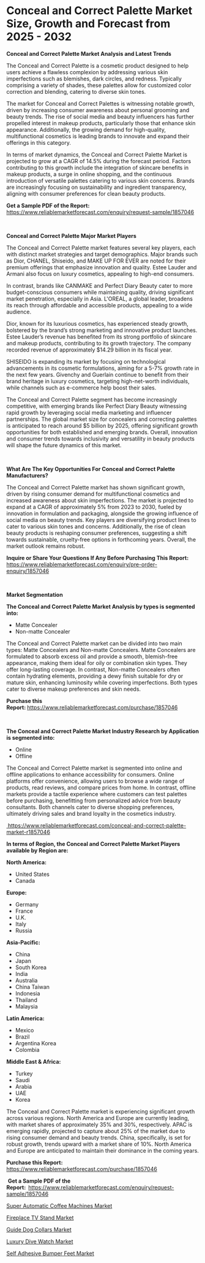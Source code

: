 <p><h1>Conceal and Correct Palette Market Size, Growth and Forecast from 2025 - 2032</h1></p><p><strong>Conceal and Correct Palette Market Analysis and Latest Trends</strong></p>
<p><p>The Conceal and Correct Palette is a cosmetic product designed to help users achieve a flawless complexion by addressing various skin imperfections such as blemishes, dark circles, and redness. Typically comprising a variety of shades, these palettes allow for customized color correction and blending, catering to diverse skin tones. </p><p>The market for Conceal and Correct Palettes is witnessing notable growth, driven by increasing consumer awareness about personal grooming and beauty trends. The rise of social media and beauty influencers has further propelled interest in makeup products, particularly those that enhance skin appearance. Additionally, the growing demand for high-quality, multifunctional cosmetics is leading brands to innovate and expand their offerings in this category. </p><p>In terms of market dynamics, the Conceal and Correct Palette Market is projected to grow at a CAGR of 14.5% during the forecast period. Factors contributing to this growth include the integration of skincare benefits in makeup products, a surge in online shopping, and the continuous introduction of versatile palettes catering to various skin concerns. Brands are increasingly focusing on sustainability and ingredient transparency, aligning with consumer preferences for clean beauty products.</p></p>
<p><strong>Get a Sample PDF of the Report:&nbsp;</strong> <a href="https://www.reliablemarketforecast.com/enquiry/request-sample/1857046?utm_campaign=1998&utm_medium=2&utm_source=Github&utm_content=ia&utm_term=04042025&utm_id=conceal-and-correct-palette">https://www.reliablemarketforecast.com/enquiry/request-sample/1857046</a></p>
<p>&nbsp;</p>
<p><strong>Conceal and Correct Palette Major Market Players</strong></p>
<p><p>The Conceal and Correct Palette market features several key players, each with distinct market strategies and target demographics. Major brands such as Dior, CHANEL, Shiseido, and MAKE UP FOR EVER are noted for their premium offerings that emphasize innovation and quality. Estee Lauder and Armani also focus on luxury cosmetics, appealing to high-end consumers.</p><p>In contrast, brands like CANMAKE and Perfect Diary Beauty cater to more budget-conscious consumers while maintaining quality, driving significant market penetration, especially in Asia. L'OREAL, a global leader, broadens its reach through affordable and accessible products, appealing to a wide audience.</p><p>Dior, known for its luxurious cosmetics, has experienced steady growth, bolstered by the brand’s strong marketing and innovative product launches. Estee Lauder’s revenue has benefited from its strong portfolio of skincare and makeup products, contributing to its growth trajectory. The company recorded revenue of approximately $14.29 billion in its fiscal year.</p><p>SHISEIDO is expanding its market by focusing on technological advancements in its cosmetic formulations, aiming for a 5-7% growth rate in the next few years. Givenchy and Guerlain continue to benefit from their brand heritage in luxury cosmetics, targeting high-net-worth individuals, while channels such as e-commerce help boost their sales.</p><p>The Conceal and Correct Palette segment has become increasingly competitive, with emerging brands like Perfect Diary Beauty witnessing rapid growth by leveraging social media marketing and influencer partnerships. The global market size for concealers and correcting palettes is anticipated to reach around $5 billion by 2025, offering significant growth opportunities for both established and emerging brands. Overall, innovation and consumer trends towards inclusivity and versatility in beauty products will shape the future dynamics of this market.</p></p>
<p>&nbsp;</p>
<p><strong>What Are The Key Opportunities For Conceal and Correct Palette Manufacturers?</strong></p>
<p><p>The Conceal and Correct Palette market has shown significant growth, driven by rising consumer demand for multifunctional cosmetics and increased awareness about skin imperfections. The market is projected to expand at a CAGR of approximately 5% from 2023 to 2030, fueled by innovation in formulation and packaging, alongside the growing influence of social media on beauty trends. Key players are diversifying product lines to cater to various skin tones and concerns. Additionally, the rise of clean beauty products is reshaping consumer preferences, suggesting a shift towards sustainable, cruelty-free options in forthcoming years. Overall, the market outlook remains robust.</p></p>
<p><strong>Inquire or Share Your Questions If Any Before Purchasing This Report:</strong> <a href="https://www.reliablemarketforecast.com/enquiry/pre-order-enquiry/1857046?utm_campaign=1998&utm_medium=2&utm_source=Github&utm_content=ia&utm_term=04042025&utm_id=conceal-and-correct-palette">https://www.reliablemarketforecast.com/enquiry/pre-order-enquiry/1857046</a></p>
<p>&nbsp;</p>
<p><strong>Market Segmentation</strong></p>
<p><strong>The Conceal and Correct Palette Market Analysis by types is segmented into:</strong></p>
<p><ul><li>Matte Concealer</li><li>Non-matte Concealer</li></ul></p>
<p><p>The Conceal and Correct Palette market can be divided into two main types: Matte Concealers and Non-matte Concealers. Matte Concealers are formulated to absorb excess oil and provide a smooth, blemish-free appearance, making them ideal for oily or combination skin types. They offer long-lasting coverage. In contrast, Non-matte Concealers often contain hydrating elements, providing a dewy finish suitable for dry or mature skin, enhancing luminosity while covering imperfections. Both types cater to diverse makeup preferences and skin needs.</p></p>
<p><strong>Purchase this Report:&nbsp;</strong><a href="https://www.reliablemarketforecast.com/purchase/1857046?utm_campaign=1998&utm_medium=2&utm_source=Github&utm_content=ia&utm_term=04042025&utm_id=conceal-and-correct-palette">https://www.reliablemarketforecast.com/purchase/1857046</a></p>
<p>&nbsp;</p>
<p><strong>The Conceal and Correct Palette Market Industry Research by Application is segmented into:</strong></p>
<p><ul><li>Online</li><li>Offline</li></ul></p>
<p><p>The Conceal and Correct Palette market is segmented into online and offline applications to enhance accessibility for consumers. Online platforms offer convenience, allowing users to browse a wide range of products, read reviews, and compare prices from home. In contrast, offline markets provide a tactile experience where customers can test palettes before purchasing, benefitting from personalized advice from beauty consultants. Both channels cater to diverse shopping preferences, ultimately driving sales and brand loyalty in the cosmetics industry.</p></p>
<p><a href="https://www.reliablemarketforecast.com/conceal-and-correct-palette-market-r1857046?utm_campaign=1998&utm_medium=2&utm_source=Github&utm_content=ia&utm_term=04042025&utm_id=conceal-and-correct-palette">&nbsp;https://www.reliablemarketforecast.com/conceal-and-correct-palette-market-r1857046</a></p>
<p><strong>In terms of Region, the Conceal and Correct Palette Market Players available by Region are:</strong></p>
<p>
    <p> <strong> North America: </strong>
        <ul>
            <li>United States</li>
            <li>Canada</li>
        </ul>
        </p> 
    <p> <strong> Europe: </strong>
        <ul>
            <li>Germany</li>
            <li>France</li>
            <li>U.K.</li>
            <li>Italy</li>
            <li>Russia</li>
        </ul>
        </p> 
    <p> <strong> Asia-Pacific: </strong>
        <ul>
            <li>China</li>
            <li>Japan</li>
            <li>South Korea</li>
            <li>India</li>
            <li>Australia</li>
            <li>China Taiwan</li>
            <li>Indonesia</li>
            <li>Thailand</li>
            <li>Malaysia</li>
        </ul>
        </p> 
    <p> <strong> Latin America: </strong>
        <ul>
            <li>Mexico</li>
            <li>Brazil</li>
            <li>Argentina Korea</li>
            <li>Colombia</li>
        </ul>
        </p> 
    <p> <strong> Middle East & Africa: </strong>
        <ul>
            <li>Turkey</li>
            <li>Saudi</li>
            <li>Arabia</li>
            <li>UAE</li>
            <li>Korea</li>
        </ul>
    </p>
    </p>
<p><p>The Conceal and Correct Palette market is experiencing significant growth across various regions. North America and Europe are currently leading, with market shares of approximately 35% and 30%, respectively. APAC is emerging rapidly, projected to capture about 25% of the market due to rising consumer demand and beauty trends. China, specifically, is set for robust growth, trends upward with a market share of 10%. North America and Europe are anticipated to maintain their dominance in the coming years.</p></p>
<p><strong>Purchase this Report: </strong><a href="https://www.reliablemarketforecast.com/purchase/1857046?utm_campaign=1998&utm_medium=2&utm_source=Github&utm_content=ia&utm_term=04042025&utm_id=conceal-and-correct-palette">https://www.reliablemarketforecast.com/purchase/1857046</a></p>
<p>&nbsp;<strong>Get a Sample PDF of the Report:&nbsp;&nbsp;</strong><a href="https://www.reliablemarketforecast.com/enquiry/request-sample/1857046?utm_campaign=1998&utm_medium=2&utm_source=Github&utm_content=ia&utm_term=04042025&utm_id=conceal-and-correct-palette">https://www.reliablemarketforecast.com/enquiry/request-sample/1857046</a></p>
<p><strong></strong></p>
<p><p><a href="https://github.com/omduthkevork/Market-Research-Report-List-1/blob/main/super-automatic-coffee-machines-market.md?utm_campaign=1998&utm_medium=2&utm_source=Github&utm_content=ia&utm_term=04042025&utm_id=conceal-and-correct-palette">Super Automatic Coffee Machines Market</a></p><p><a href="https://github.com/rakowpleetj1/Market-Research-Report-List-1/blob/main/fireplace-tv-stand-market.md?utm_campaign=1998&utm_medium=2&utm_source=Github&utm_content=ia&utm_term=04042025&utm_id=conceal-and-correct-palette">Fireplace TV Stand Market</a></p><p><a href="https://github.com/akramisabtu/Market-Research-Report-List-1/blob/main/guide-dog-collars-market.md?utm_campaign=1998&utm_medium=2&utm_source=Github&utm_content=ia&utm_term=04042025&utm_id=conceal-and-correct-palette">Guide Dog Collars Market</a></p><p><a href="https://github.com/mcveathuane2/Market-Research-Report-List-1/blob/main/luxury-dive-watch-market.md?utm_campaign=1998&utm_medium=2&utm_source=Github&utm_content=ia&utm_term=04042025&utm_id=conceal-and-correct-palette">Luxury Dive Watch Market</a></p><p><a href="https://github.com/buenayankobl/Market-Research-Report-List-1/blob/main/self-adhesive-bumper-feet-market.md?utm_campaign=1998&utm_medium=2&utm_source=Github&utm_content=ia&utm_term=04042025&utm_id=conceal-and-correct-palette">Self Adhesive Bumper Feet Market</a></p></p>